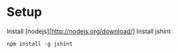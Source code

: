 Setup
=====

Install [nodejs][http://nodejs.org/download/]
Install jshint

```
npm install -g jshint
```